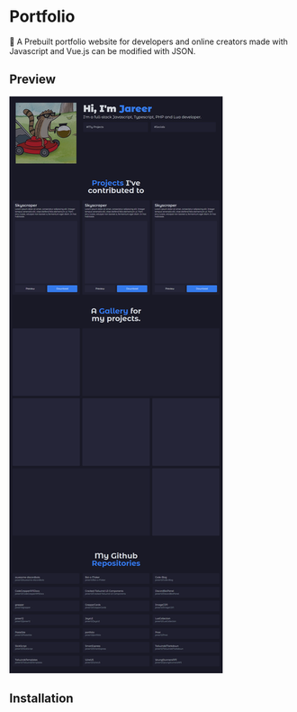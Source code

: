 # Portfolio

🚀 A Prebuilt portfolio website for developers and online creators made with Javascript and Vue.js can be modified with JSON.

## Preview

![Image](DELETEME/preview.png)

## Installation
